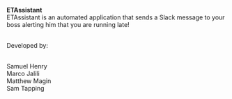 <b>ETAssistant</b> <br/>
ETAssistant is an automated application that sends a Slack message to your boss alerting him that you are running late!<br/><br/>

Developed by: <br/><br/>

Samuel Henry <br/>
Marco Jalili <br/>
Matthew Magin <br/>
Sam Tapping <br/>
